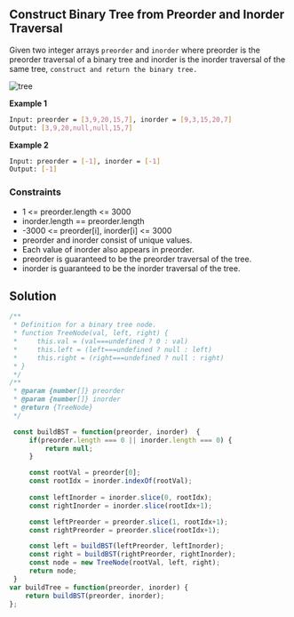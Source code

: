 
##     Construct Binary Tree from Preorder and Inorder Traversal

Given two integer arrays ```preorder``` and ```inorder``` where preorder is the preorder traversal of a binary tree and inorder is the inorder traversal of the same tree, ```construct and return the binary tree.```
 


 
![tree](https://user-images.githubusercontent.com/118065908/233850653-be991083-5005-4f64-843d-53fa9916f530.jpg)




**Example 1**
```bash
Input: preorder = [3,9,20,15,7], inorder = [9,3,15,20,7]
Output: [3,9,20,null,null,15,7]
```
**Example 2**
```bash
Input: preorder = [-1], inorder = [-1]
Output: [-1]
```

### Constraints

- 1 <= preorder.length <= 3000
- inorder.length == preorder.length
- -3000 <= preorder[i], inorder[i] <= 3000
- preorder and inorder consist of unique values.
- Each value of inorder also appears in preorder.
- preorder is guaranteed to be the preorder traversal of the tree.
- inorder is guaranteed to be the inorder traversal of the tree.


## Solution

```javascript
/**
 * Definition for a binary tree node.
 * function TreeNode(val, left, right) {
 *     this.val = (val===undefined ? 0 : val)
 *     this.left = (left===undefined ? null : left)
 *     this.right = (right===undefined ? null : right)
 * }
 */
/**
 * @param {number[]} preorder
 * @param {number[]} inorder
 * @return {TreeNode}
 */

 const buildBST = function(preorder, inorder)  {
     if(preorder.length === 0 || inorder.length === 0) {
         return null;
     }

     const rootVal = preorder[0];
     const rootIdx = inorder.indexOf(rootVal);
     
     const leftInorder = inorder.slice(0, rootIdx);
     const rightInorder = inorder.slice(rootIdx+1);

     const leftPreorder = preorder.slice(1, rootIdx+1);
     const rightPreorder = preorder.slice(rootIdx+1);

     const left = buildBST(leftPreorder, leftInorder);
     const right = buildBST(rightPreorder, rightInorder);
     const node = new TreeNode(rootVal, left, right);
     return node;
 }
var buildTree = function(preorder, inorder) {
    return buildBST(preorder, inorder);
};
```
